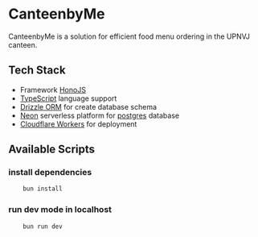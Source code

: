 # CanteenbyMe

CanteenbyMe is a solution for efficient food menu ordering in the UPNVJ canteen.

## Tech Stack

- Framework [HonoJS](https://hono.dev/)
- [TypeScript](https://www.typescriptlang.org/) language support
- [Drizzle ORM](https://orm.drizzle.team/) for create database schema
- [Neon](https://neon.tech/) serverless platform for [postgres](https://www.postgresql.org/) database
- [Cloudflare Workers](https://workers.cloudflare.com/) for deployment

## Available Scripts

### install dependencies

```bash
    bun install
```

### run dev mode in localhost

```bash
    bun run dev
```
